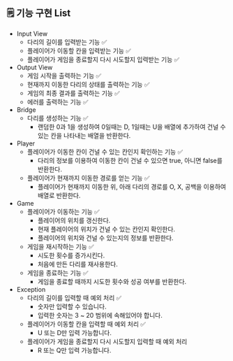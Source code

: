 ## 🗒️ **기능 구현 List**

- Input View
    - 다리의 길이를 입력받는 기능 ✅
    - 플레이어가 이동할 칸을 입력받는 기능 ✅
    - 플레이어가 게임을 종료할지 다시 시도할지 입력받는 기능 ✅
- Output View
    - 게임 시작을 출력하는 기능 ✅
    - 현재까지 이동한 다리의 상태를 출력하는 기능 ✅
    - 게임의 최종 결과를 출력하는 기능 ✅
    - 에러를 출력하는 기능 ✅
- Bridge
    - 다리를 생성하는 기능 ✅
        - 랜덤한 0과 1을 생성하여 0일때는 D, 1일때는 U을 배열에 추가하여 건널 수 있는 칸을 나타내는 배열을 반환한다.
- Player
    - 플레이어가 이동한 칸이 건널 수 있는 칸인지 확인하는 기능 ✅
        - 다리의 정보를 이용하여 이동한 칸이 건널 수 있으면 true, 아니면 false를 반환한다.
    - 플레이어가 현재까지 이동한 경로를 얻는 기능 ✅
        - 플레이어가 현재까지 이동한 위, 아래 다리의 경로를 O, X, 공백을 이용하여 배열로 반환한다.
- Game
    - 플레이어가 이동하는 기능 ✅
        - 플레이어의 위치를 갱신한다.
        - 현재 플레이어의 위치가 건널 수 있는 칸인지 확인한다.
        - 플레이어의 위치와 건널 수 있는지의 정보를 반환한다.
    - 게임을 재시작하는 기능 ✅
        - 시도한 횟수를 증가시킨다.
        - 처음에 만든 다리를 재사용한다.
    - 게임을 종료하는 기능 ✅
        - 게임을 종료할 때까지 시도한 횟수와 성공 여부를 반환한다.
- Exception
    - 다리의 길이를 입력할 때 예외 처리 ✅
        - 숫자만 입력할 수 있습니다.
        - 입력한 숫자는 3 ~ 20 범위에 속해있어야 합니다.
    - 플레이어가 이동할 칸을 입력할 때 예외 처리 ✅
        - U 또는 D만 입력 가능합니다.
    - 플레이어가 게임을 종료할지 다시 시도할지 입력할 때 예외 처리
        - R 또는 Q만 입력 가능합니다.